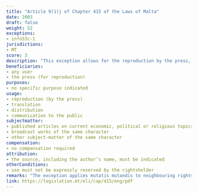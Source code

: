 ```yaml
---
title: "Article 9(1)j of Chapter 415 of the Laws of Malta"
date: 2003
draft: false
weight: 52
exceptions:
- info53c-1
jurisdictions:
- MT
score: 3
description: "This exception allows for the reproduction by the press, translation, distribution or communication to the public of published articles on current economic, political or religious topics or of broadcast works or other subject-matter of the same character, in cases where such use is not expressly reserved, and as long as the source, including the author’s name, is indicated." 
beneficiaries:
- any user 
- the press (for reproduction)
purposes: 
- no specific purpose indicated
usage:
- reproduction (by the press)
- translation
- distribution 
- communication to the public
subjectmatter:
- published articles on current economic, political or religious topics 
- broadcast works of the same character
- other subject-matter of the same character
compensation:
- no compensation required
attribution: 
- the source, including the author’s name, must be indicated
otherConditions: 
- use must not be expressly reserved by the rightsholder
remarks: "The exception applies mutatis mutandis to neighbouring rights under art. 21 of Cap.415."
link: https://legislation.mt/eli/cap/415/eng/pdf
---
```

